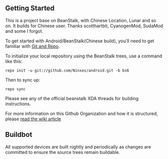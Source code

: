 Getting Started
---------------

This is a project base on BeanStalk, with Chinese Location, Lunar and so on. It builds for Chinese user.
Thanks scotthartbti, CyanogenMod, SudaMod and some I forgot.

To get started with Android/BeanStalk(Chinese build), you'll need to get
familiar with [Git and Repo](http://source.android.com/source/using-repo.html).

To initialize your local repository using the BeanStalk trees, use a command like this:

    repo init -u git://github.com/Ninxes/android.git -b bs6

Then to sync up:

    repo sync

Please see any of the official beanstalk XDA threads for building instructions.

For more information on this Github Organization and how it is structured, 
please [read the wiki article](http://wiki.cyanogenmod.org/w/Github_Organization)

Buildbot
--------

All supported devices are built nightly and periodically as changes are committed to ensure the source trees remain buildable.
